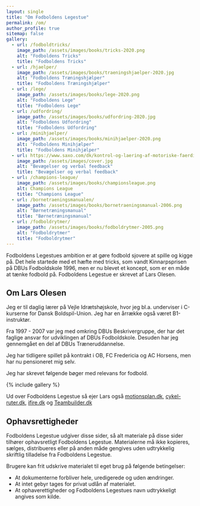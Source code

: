 ```yaml
---
layout: single
title: "Om Fodboldens Legestue"
permalink: /om/
author_profile: true
sitemap: false
gallery:
  - url: /fodboldtricks/
    image_path: /assets/images/books/tricks-2020.png
    alt: "Fodboldens Tricks"
    title: "Fodboldens Tricks"
  - url: /hjaelper/
    image_path: /assets/images/books/traeningshjaelper-2020.jpg
    alt: "Fodboldens Træningshjælper"
    title: "Fodboldens Træningshjælper"
  - url: /lege/
    image_path: /assets/images/books/lege-2020.png
    alt: "Fodboldens Lege"
    title: "Fodboldens Lege"
  - url: /udfordring/
    image_path: /assets/images/books/udfordring-2020.jpg
    alt: "Fodboldens Udfordring"
    title: "Fodboldens Udfordring"
  - url: /minihjaelper/
    image_path: /assets/images/books/minihjaelper-2020.png
    alt: "Fodboldens Minihjælper"
    title: "Fodboldens Minihjælper"
  - url: https://www.saxo.com/dk/kontrol-og-laering-af-motoriske-faerdigheder-og-verbal-feedback_lars-olesen_epub_9788743011378
    image_path: /assets/images/cover.jpg
    alt: "Bevægelser og verbal feedback"
    title: "Bevægelser og verbal feedback"
  - url: /champions-league/
    image_path: /assets/images/books/championsleague.png
    alt: Champions League
    title: "Champions League"
  - url: /bornetraeningsmanualen/
    image_path: /assets/images/books/bornetraeningsmanual-2006.png
    alt: "Børnetræningsmanual"
    title: "Børnetræningsmanual"
  - url: /fodboldrytmer/
    image_path: /assets/images/books/fodboldrytmer-2005.png
    alt: "Fodboldrytmer"
    title: "Fodboldrytmer"
---
```


Fodboldens Legestues ambition er at gøre fodbold sjovere at spille og kigge på. Det hele startede med et hæfte med tricks, som vandt Kinnarpsprisen på DBUs Fodboldskole 1996, men er nu blevet et koncept, som er en måde at tænke fodbold på. Fodboldens Legestue er skrevet af Lars Olesen.

## Om Lars Olesen

Jeg er til daglig lærer på Vejle Idrætshøjskole, hvor jeg bl.a. underviser i C-kurserne for Dansk Boldspil-Union. Jeg har en årrække også været B1-instruktør.

Fra 1997 - 2007 var jeg med omkring DBUs Beskrivergruppe, der har det faglige ansvar for udviklingen af DBUs Fodboldskole. Desuden har jeg gennemgået en del af DBUs Træneruddannelse.

Jeg har tidligere spillet på kontrakt i OB, FC Fredericia og AC Horsens, men har nu pensioneret mig selv. 

Jeg har skrevet følgende bøger med relevans for fodbold.

{% include gallery %}

Ud over Fodboldens Legestue så ejer Lars også [motionsplan.dk](https://www.motionsplan.dk), [cykel-ruter.dk](https://www.cykel-ruter.dk), [ifire.dk](https://www.ifire.dk) og [Teambuilder.dk](https://www.teambuilder.dk)

## Ophavsrettigheder

Fodboldens Legestue udgiver disse sider, så alt materiale på disse sider tilhører ophavsretligt Fodboldens Legestue. Materialerne må ikke kopieres, sælges, distribueres eller på anden måde gengives uden udtrykkelig skriftlig tilladelse fra Fodboldens Legestue.

Brugere kan frit udskrive materialet til eget brug på følgende betingelser:

- At dokumenterne forbliver hele, uredigerede og uden ændringer.
- At intet gebyr tages for privat udlån af materialet.
- At ophaverettigheder og Fodboldens Legestues navn udtrykkeligt angives som kilde.
